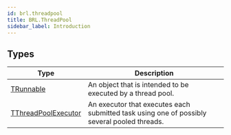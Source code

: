 ```yaml
---
id: brl.threadpool
title: BRL.ThreadPool
sidebar_label: Introduction
---
```



## Types
| Type | Description |
|---|---|
| [TRunnable](../../brl/brl.threadpool/trunnable) | An object that is intended to be executed by a thread pool. |
| [TThreadPoolExecutor](../../brl/brl.threadpool/tthreadpoolexecutor) | An executor that executes each submitted task using one of possibly several pooled threads. |

